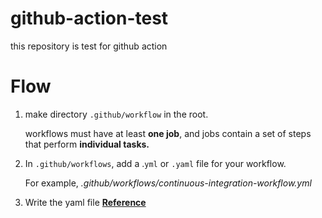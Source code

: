 # github-action-test
this repository is test for github action

# Flow
1. make directory `.github/workflow` in the root.

    workflows must have at least **one job**, and jobs contain a set of steps that perform **individual tasks.**

2. In `.github/workflows`, add a .`yml` or `.yaml` file for your workflow. 

   For example, _.github/workflows/continuous-integration-workflow.yml_

3. Write the yaml file [**Reference**](https://help.github.com/en/actions/automating-your-workflow-with-github-actions/workflow-syntax-for-github-actions#on)

